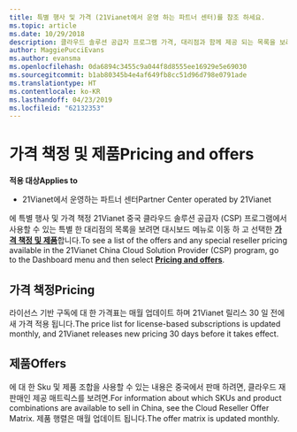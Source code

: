 ```yaml
---
title: 특별 행사 및 가격 (21Vianet에서 운영 하는 파트너 센터)를 참조 하세요.
ms.topic: article
ms.date: 10/29/2018
description: 클라우드 솔루션 공급자 프로그램 가격, 대리점과 함께 제공 되는 목록을 보려면 대시보드 메뉴로 이동 하 고 가격 책정 및 제품을 선택 합니다.
author: MaggiePucciEvans
ms.author: evansma
ms.openlocfilehash: 0da6894c3455c9a044f8d8555ee16929e5e69030
ms.sourcegitcommit: b1ab80345b4e4af649fb8cc51d96d798e0791ade
ms.translationtype: HT
ms.contentlocale: ko-KR
ms.lasthandoff: 04/23/2019
ms.locfileid: "62132353"
---
```

# <a name="pricing-and-offers"></a><span data-ttu-id="bb1b3-103">가격 책정 및 제품</span><span class="sxs-lookup"><span data-stu-id="bb1b3-103">Pricing and offers</span></span>

<span data-ttu-id="bb1b3-104">**적용 대상**</span><span class="sxs-lookup"><span data-stu-id="bb1b3-104">**Applies to**</span></span>

-   <span data-ttu-id="bb1b3-105">21Vianet에서 운영하는 파트너 센터</span><span class="sxs-lookup"><span data-stu-id="bb1b3-105">Partner Center operated by 21Vianet</span></span>

<span data-ttu-id="bb1b3-106">에 특별 행사 및 가격 책정 21Vianet 중국 클라우드 솔루션 공급자 (CSP) 프로그램에서 사용할 수 있는 특별 한 대리점의 목록을 보려면 대시보드 메뉴로 이동 하 고 선택한 [ **가격 책정 및 제품**](https://partner.partnercenter.microsoftonline.cn/pcv/sales)합니다.</span><span class="sxs-lookup"><span data-stu-id="bb1b3-106">To see a list of the offers and any special reseller pricing available in the 21Vianet China Cloud Solution Provider (CSP) program, go to the Dashboard menu and then select [**Pricing and offers**](https://partner.partnercenter.microsoftonline.cn/pcv/sales).</span></span>


## <a name="pricing"></a><span data-ttu-id="bb1b3-107">가격 책정</span><span class="sxs-lookup"><span data-stu-id="bb1b3-107">Pricing</span></span>


<span data-ttu-id="bb1b3-108">라이선스 기반 구독에 대 한 가격표는 매월 업데이트 하며 21Vianet 릴리스 30 일 전에 새 가격 적용 됩니다.</span><span class="sxs-lookup"><span data-stu-id="bb1b3-108">The price list for license-based subscriptions is updated monthly, and 21Vianet releases new pricing 30 days before it takes effect.</span></span>


## <a name="offers"></a><span data-ttu-id="bb1b3-109">제품</span><span class="sxs-lookup"><span data-stu-id="bb1b3-109">Offers</span></span>


<span data-ttu-id="bb1b3-110">에 대 한 Sku 및 제품 조합을 사용할 수 있는 내용은 중국에서 판매 하려면, 클라우드 재판매인 제공 매트릭스를 보려면.</span><span class="sxs-lookup"><span data-stu-id="bb1b3-110">For information about which SKUs and product combinations are available to sell in China, see the Cloud Reseller Offer Matrix.</span></span> <span data-ttu-id="bb1b3-111">제품 행렬은 매월 업데이트 됩니다.</span><span class="sxs-lookup"><span data-stu-id="bb1b3-111">The offer matrix is updated monthly.</span></span>

 

 




